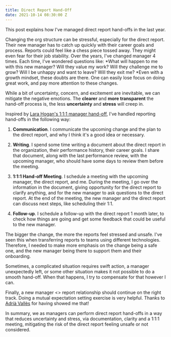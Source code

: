 ```yaml
---
title: Direct Report Hand-Off
date: 2021-10-14 08:30:00 Z
---
```


This post explains how I've managed direct report hand-offs in the last year.

Changing the org structure can be stressful, especially for the direct report. Their new manager has to catch up quickly with their career goals and process. Reports could feel like a  chess piece tossed away. They might even fear for their job stability. Over the years, I've changed manager 4 times. Each time, I've wondered questions like: *What will happen to me with this new manager? Will they value my work? Will they challenge me to grow? Will I be unhappy and want to leave? Will they exit me? *Even with a growth mindset, these doubts are there. One can easily lose focus on doing great work, and pay more attention to these changes.

While a bit of uncertainty, concern, and excitement are inevitable, we can mitigate the negative emotions. The **clearer** and **more transparent** the hand-off process is, the less **uncertainty** and **stress** will creep in.

Inspired by [Lara Hogan's 1:1:1 manager hand-off](https://larahogan.me/blog/manager-handoffs/), I've handled reporting hand-offs in the following way:

1. **Communication**. I communicate the upcoming change and the plan to the direct report, and why I think it's a good idea or necessary.

2. **Writing**. I spend some time writing a document about the direct report in the organization, their performance history, their career goals. I share that document, along with the last performance review, with the upcoming manager, who should have some days to review them before the meeting.

3. **1:1:1 Hand-off Meeting**. I schedule a meeting with the upcoming manager, the direct report, and me. During the meeting, I go over the information in the document, giving opportunity for the direct report to clarify anything, and for the new manager to ask questions to the direct report. At the end of the meeting, the new manager and the direct report can discuss next steps, like scheduling their 1:1.

4. **Follow-up**. I schedule a follow-up with the direct report 1 month later, to check how things are going and get some feedback that could be useful to the new manager.

The bigger the change, the more the reports feel stressed and unsafe. I've seen this when transferring reports to teams using different technologies. Therefore, I needed to make more emphasis on the change being a safe one, and the new manager being there to support them and their onboarding.

Sometimes, a complicated situation requires swift action, a manager unexpectedly left, or some other situation makes it not possible to do a smooth hand-off. When that happens, I try to compensate for that however I can.

Finally, a new manager <> report relationship should continue on the right track. Doing a mutual expectation setting exercise is very helpful. Thanks to [Adrià Vallès](https://www.linkedin.com/in/adriavalles/) for having showed me that!

In summary, we as managers can perform direct report hand-offs in a way that reduces uncertainty and stress, via documentation, clarity and a 1:1:1 meeting, mitigating the risk of the direct report feeling unsafe or not considered.